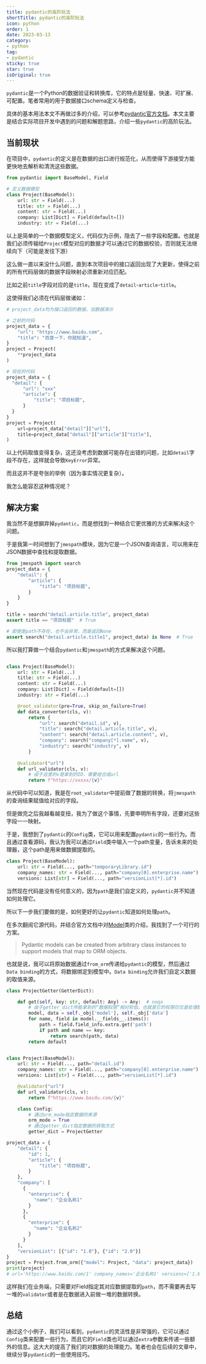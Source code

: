 ```yaml
---
title: pydantic的高阶玩法
shortTitle: pydantic的高阶玩法
icon: python
order: 1
date: 2023-03-13
category:
- python
tag:
- pydantic
sticky: true
star: true
isOriginal: true
---
```



`pydantic`是一个Python的数据验证和转换库，它的特点是轻量、快速、可扩展、可配置。笔者常用的用于数据接口schema定义与检查。

具体的基本用法本文不再做过多的介绍，可以参考[pydantic官方文档](https://docs.pydantic.dev/)。本文主要是结合实际项目开发中遇到的问题和解题思路，介绍一些`pydantic`的高阶玩法。


## 当前现状

在项目中，`pydantic`的定义是在数据的出口进行规范化，从而使得下游接受方能更快地去解析和清洗这些数据。

```python
from pydantic import BaseModel, Field

# 定义数据模型
class Project(BaseModel):
    url: str = Field(...)
    title: str = Field(...)
    content: str = Field(...)
    company: List[Dict] = Field(default=[])
    industry: str = Field(...)
```

以上是简单的一个数据模型定义，代码仅为示例，隐去了一些字段和配置。也就是我们必须传输给`Project`模型对应的数据才可以通过它的数据校验，否则就无法继续向下（可能是发往下游）

这么做一直以来没什么问题，直到本次项目中的接口返回出现了大更新，使得之前的所有代码层做的数据字段映射必须重新对应匹配。

比如之前`title`字段对应的是`title`，现在变成了`detail`-`article`-`title`。

这使得我们必须在代码层做诸如：
  
  ```python
  # project_data均为接口返回的数据，加数据演示

  # 之前的代码
  project_data = {
      "url": "https://www.baidu.com",
      "title": "百度一下，你就知道",
  }
  project = Project(
      **project_data
  )

  # 现在的代码
  project_data = {
    "detail": {
        "url": "xxx"
        "article": {
            "title": "项目标题",
        }
    }
  }
  project = Project(
      url=project_data["detail"]["url"],
      title=project_data["detail"]["article"]["title"],
  )

  ```

以上代码取值变得复杂，这还没考虑到数据可能存在出错的问题，比如`detail`字段不存在，这样就会导致`KeyError`异常。

而且这并不是夸张的举例（因为事实情况更复杂）。

我怎么能容忍这种情况呢？

## 解决方案

我当然不是想摒弃掉`pydantic`，而是想找到一种结合它更优雅的方式来解决这个问题。

于是我第一时间想到了`jmespath`模块，因为它是一个JSON查询语言，可以用来在JSON数据中查找和提取数据。

```python
from jmespath import search
project_data = {
    "detail": {
        "article": {
            "title": "项目标题",
        }
    }
}

title = search("detail.article.title", project_data)
assert title == "项目标题"  # True

# 即使是path不存在，也不会异常，而是返回None
assert search("detail.article.title1", project_data) is None  # True

```

所以我打算做一个结合`pydantic`和`jmespath`的方式来解决这个问题。

```python

class Project(BaseModel):
    url: str = Field(...)
    title: str = Field(...)
    content: str = Field(...)
    company: List[Dict] = Field(default=[])
    industry: str = Field(...)

    @root_validator(pre=True, skip_on_failure=True)
    def data_converter(cls, v):
        return {
            "url": search("detail.id", v),
            "title": search("detail.article.title", v),
            "content": search("detail.article.content", v),
            "company": search("company[*].name", v),
            "industry": search("industry", v)
        }
    
    @validator("url")
    def url_validator(cls, v):
        # 由于这里的v是拿到的ID，需要组合成url
        return f"https://xxxxx/{v}"
```

从代码中可以知道，我是在`root_validator`中提前做了数据的转换，将`jmespath`的查询结果赋值给对应的字段。

但是做完之后我越看越变扭，我为了做这个事情，先要申明所有字段，还要对这些字段一一映射。

于是，我想到了`pydantic`的`Config`类，它可以用来配置`pydantic`的一些行为。而且通过查看源码，我认为我可以通过`Field`类中输入一个path变量，告诉未来的处理器，这个path是用来做数据提取的。

```python
class Project(BaseModel):
    url: str = Field(..., path="temporaryLibrary.id")
    company_names: str = Field(..., path="company[0].enterprise.name")
    versions: List[str] = Field(..., path="versionList[*].id")
```

当然现在代码是没有任何意义的，因为`path`是我们自定义的，`pydantic`并不知道如何处理它。

所以下一步我们要做的是，如何更好的让`pydantic`知道如何处理`path`。

在多次翻阅它源代码，并结合官方文档中对[Model](https://docs.pydantic.dev/usage/models)类的介绍，我找到了一个可行的方案。


> Pydantic models can be created from arbitrary class instances to support models that map to ORM objects.

也就是说，我可以将原始数据通过`from_orm`传递给`pydantic`的模型，然后通过`Data binding`的方式，将数据绑定到模型中。`Data binding`允许我们自定义数据的取值来源。

```python
class ProjectGetter(GetterDict):

    def get(self, key: str, default: Any) -> Any:  # noqa
        # 由于getter_dict所能拿到的“数据权限”相对较低，也就是它的权限仅仅是处理数据，而不是处理模型，所以我们需要自己去拿到模型，然后再去拿到path
        model, data = self._obj['model'], self._obj['data']
        for name, field in model.__fields__.items():
            path = field.field_info.extra.get('path')
            if path and name == key:
                return search(path, data)
        return default


class Project(BaseModel):
    url: str = Field(..., path="detail.id")
    company_names: str = Field(..., path="company[0].enterprise.name")
    versions: List[str] = Field(..., path="versionList[*].id")

    @validator("url")
    def url_validator(cls, v):
        return f"https://www.baidu.com/{v}"

    class Config:
        # 通过orm_mode指定数据的来源
        orm_mode = True
        # 通过getter_dict指定数据的获取方式
        getter_dict = ProjectGetter

project_data = {
    "detail": {
        "id": 1,
        "article": {
            "title": "项目标题",
        }
    },
    "company": [
      {
        "enterprise": {
          "name": "企业名称1"
        }
      },
      {
        "enterprise": {
          "name": "企业名称2"
        }
      }
    ],
    "versionList": [{"id": "1.0"}, {"id": "2.0"}]
}
project = Project.from_orm({"model": Project, "data": project_data})
print(project)
# url='https://www.baidu.com/1' company_names='企业名称1' versions=['1.0', '2.0']
```

这样我们在业务端，只需要对Field指定其对应数据提取的`path`，而不需要再去写一堆的`validator`或者是在数据进入前做一堆的数据转换。


## 总结

通过这个小例子，我们可以看到，`pydantic`的灵活性是非常强的，它可以通过`Config`类来配置一些行为，而且它的`Field`类也可以通过`extra`参数来传递一些额外的信息。这大大的提高了我们的对数据的处理能力。笔者也会在后续的文章中，继续分享`pydantic`的一些使用技巧。
